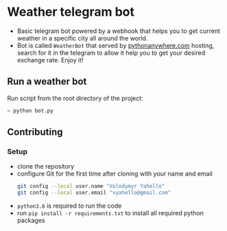# Weather telegram bot
- Basic telegram bot powered by a webhook that helps you to get current weather in a specific city all around the world.
- Bot is called `WeatherBot` that served by [pythonanywhere.com](https://pythonanywhere.com) hosting, search for it in the telegram to allow it help you to get your desired exchange rate. Enjoy it!

## Run a weather bot
Run script from the root directory of the project:
```bash
~ python bot.py
```

## Contributing

### Setup
- clone the repository
- configure Git for the first time after cloning with your name and email
  ```bash
  git config --local user.name "Volodymyr Yahello"
  git config --local user.email "vyahello@gmail.com"
  ```
- `python3.6` is required to run the code
- run `pip install -r requirements.txt` to install all required python packages
